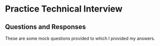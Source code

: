 # Practice Technical Interview
## Questions and Responses

These are some mock questions provided to which I provided my answers.
